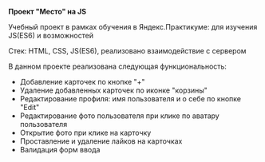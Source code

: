 <b>Проект "Место" на JS</b>
<p>Учебный проект в рамках обучения в Яндекс.Практикуме: для изучения JS(ES6) и возможностей</p>
<p>Стек: HTML, CSS, JS(ES6), реализовано взаимодействие с сервером</p>
<p>В данном проекте реализована следующая функциональность:</p>
<ul>
<li>Добавление карточек по кнопке "+"</li>
<li>Удаление добавленных карточек по иконке "корзины"</li>
<li>Редактирование профиля: имя пользователя и о себе по кнопке "Edit"</li>
<li>Редактирование фото пользователя при клике по аватару пользователя</li>
<li>Открытие фото при клике на карточку</li>
<li>Проставление и удаление лайков на карточках</li>
<li>Валидация форм ввода</li>
</ul>
